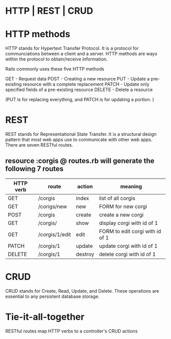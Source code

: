 # HTTP | REST | CRUD 

# HTTP methods 
HTTP stands for Hypertext Transfer Protocol. It is a protocol for communciations between a client and a server. HTTP methods are ways within the protocol to obtain/receive information. 

Rails commonly uses these five HTTP methods 

GET - Request data 
POST - Creating a new resource 
PUT - Update a pre-existing resource with a complete replacement 
PATCH - Update only specified fields of a pre-existing resource 
DELETE - Delete a resource 

(PUT is for replacing everything, and PATCH is for updating a portion.  )

# REST 
REST stands for Representational State Transfer. It is a structural design pattern that most web apps use to communicate with other web apps. There are seven RESTful routes. 

## resource :corgis @ routes.rb will generate the following 7 routes 

| HTTP verb     | route          | action  | meaning                         |
| ------------- |----------------| --------| --------------------------------|
| GET           | /corgis        | index   | list of all corgis              | 
| GET           | /corigs/new    | new     | FORM for new corgi              |
| POST          | /corgis        | create  | create a new corgi              |
| GET           | /corgis/       | show    | display corgi with id of 1      |  
| GET           | /corgis/1/edit | edit    | FORM to edit corgi with id of 1 |
| PATCH         | /corgis/1      | update  | update corgi with id of 1       | 
| DELETE        | /corgis/1      | destroy | delete corgi with id of 1       |

# CRUD 
CRUD stands for Create, Read, Update, and Delete. These operations are essential to any persistent database storage. 

# Tie-it-all-together 

RESTful routes map HTTP verbs to a controller's CRUD actions

